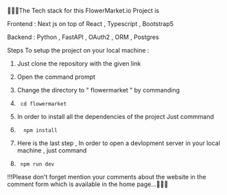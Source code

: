 📜📜📜The Tech stack for this FlowerMarket.io Project is 

  Frontend : Next js on top of React , Typescript , Bootstrap5 

  Backend : Python , FastAPI , OAuth2 , ORM , Postgres

Steps To setup the project on your local machine :

1. Just clone the repository with the given link

2. Open the command prompt

3. Change the directory to " flowermarket " by commanding
   
4.      cd flowermarket


5. In order to install all the dependencies of the project Just commmand

6.       npm install

7. Here is the last step , In order to open a devlopment server in your local machine , just command
  
8.      npm run dev



!!!Please don't forget mention your comments about the website in the comment form which is available in the home page...📜📜📜
